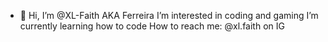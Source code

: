 - 👋 Hi, I’m @XL-Faith AKA Ferreira
 I’m interested in coding and gaming
 I’m currently learning how to code
 How to reach me: @xl.faith on IG



